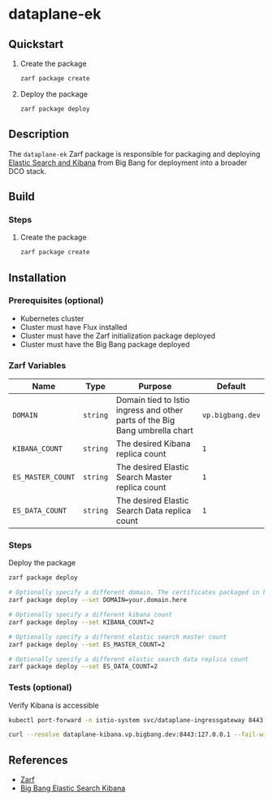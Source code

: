 # dataplane-ek

## Quickstart

1. Create the package

    ```bash
    zarf package create
    ```

2. Deploy the package

    ```bash
    zarf package deploy
    ```

## Description

The `dataplane-ek` Zarf package is responsible for packaging and deploying [Elastic Search and Kibana](https://repo1.dso.mil/big-bang/product/packages/elasticsearch-kibana) from Big Bang for deployment into a broader DCO stack.

## Build

### Steps

1. Create the package

    ```bash
    zarf package create
    ```

## Installation

### Prerequisites (optional)

* Kubernetes cluster
* Cluster must have Flux installed
* Cluster must have the Zarf initialization package deployed
* Cluster must have the Big Bang package deployed

### Zarf Variables

| Name | Type | Purpose | Default |
|--|--|--|--|
| `DOMAIN` | `string` | Domain tied to Istio ingress and other parts of the Big Bang umbrella chart | `vp.bigbang.dev` |
| `KIBANA_COUNT` | `string` | The desired Kibana replica count | `1` |
| `ES_MASTER_COUNT` | `string` | The desired Elastic Search Master replica count | `1` |
| `ES_DATA_COUNT` | `string` | The desired Elastic Search Data replica count | `1` |

### Steps

Deploy the package

```bash
zarf package deploy

# Optionally specify a different domain. The certificates packaged in kustomizations/bigbang/environment-bb-secret.yaml must match the provided domain
zarf package deploy --set DOMAIN=your.domain.here

# Optionally specify a different kibana count
zarf package deploy --set KIBANA_COUNT=2

# Optionally specify a different elastic search master count
zarf package deploy --set ES_MASTER_COUNT=2

# Optionally specify a different elastic search data replica count
zarf package deploy --set ES_DATA_COUNT=2
```

### Tests (optional)

Verify Kibana is accessible

```bash
kubectl port-forward -n istio-system svc/dataplane-ingressgateway 8443:443

curl --resolve dataplane-kibana.vp.bigbang.dev:8443:127.0.0.1 --fail-with-body https://dataplane-kibana.vp.bigbang.dev:8443
```

## References

* [Zarf](https://zarf.dev/docs)
* [Big Bang Elastic Search Kibana](https://repo1.dso.mil/big-bang/product/packages/elasticsearch-kibana)
